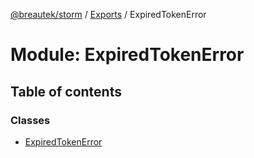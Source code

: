 [@breautek/storm](../README.md) / [Exports](../modules.md) / ExpiredTokenError

# Module: ExpiredTokenError

## Table of contents

### Classes

- [ExpiredTokenError](../classes/expiredtokenerror.expiredtokenerror-1.md)
